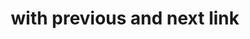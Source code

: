 ---
title: with previous and next link
category: Application
paid: true
isActive: true
ltr: {"react":{"jsxCss":[],"jsxTail":[{"label":"App.jsx","code":"import { useState } from \"react\"\n\nexport default () => {\n\n    const [pages, setPages] = useState([\"1\", \"2\", \"3\", , \"...\", \"8\", \"9\", \"10\",])\n    const [currentPage, setCurrentPage] = useState(\"1\")\n\n    return (\n        <div className=\"max-w-screen-xl mx-auto mt-12 px-4 text-gray-600 md:px-8\">\n            <div className=\"flex items-center justify-between text-sm text-gray-600 font-medium\">\n                <a href=\"javascript:void(0)\" className=\"px-4 py-2 border rounded-lg duration-150 hover:bg-gray-50\">Previous</a>\n                <div>\n                    Page {currentPage} of {pages.length}\n                </div>\n                <a href=\"javascript:void(0)\" className=\"px-4 py-2 border rounded-lg duration-150 hover:bg-gray-50\">Next</a>\n            </div>\n        </div>\n    )\n}"}]},"preview":"function App() {\n  const [pages, setPages] = useState([\"1\", \"2\", \"3\",, \"...\", \"8\", \"9\", \"10\"]);\n  const [currentPage, setCurrentPage] = useState(\"1\");\n  return /*#__PURE__*/React.createElement(\"div\", {\n    className: \"max-w-screen-xl mx-auto mt-16 px-4 text-gray-600 md:px-8\"\n  }, /*#__PURE__*/React.createElement(\"div\", {\n    className: \"flex items-center justify-between text-sm text-gray-600 font-medium\"\n  }, /*#__PURE__*/React.createElement(\"a\", {\n    href: \"javascript:void(0)\",\n    className: \"px-4 py-2 border rounded-lg duration-150 hover:bg-gray-50\"\n  }, \"Previous\"), /*#__PURE__*/React.createElement(\"div\", null, \"Page \", currentPage, \" of \", pages.length), /*#__PURE__*/React.createElement(\"a\", {\n    href: \"javascript:void(0)\",\n    className: \"px-4 py-2 border rounded-lg duration-150 hover:bg-gray-50\"\n  }, \"Next\")));\n}","vue":{"vueTail":[],"vueCss":[]}}
rtl: {"react":{"jsxCss":[],"jsxTail":[{"code":"import { useState } from \"react\"\n\nexport default () => {\n\n    const [pages, setPages] = useState([\"1\", \"2\", \"3\", , \"...\", \"8\", \"9\", \"10\",])\n    const [currentPage, setCurrentPage] = useState(\"1\")\n\n    return (\n        <div className=\"max-w-screen-xl mx-auto px-4 text-gray-600 md:px-8\">\n            <div className=\"flex items-center justify-between text-sm text-gray-600 font-medium\">\n                <a href=\"javascript:void(0)\" className=\"px-4 py-2 border rounded-lg duration-150 hover:bg-gray-50\">السابق</a>\n                <div>\n                    الصفحة {currentPage} من {pages.length}\n                </div>\n                <a href=\"javascript:void(0)\" className=\"px-4 py-2 border rounded-lg duration-150 hover:bg-gray-50\">التالي</a>\n            </div>\n        </div>\n    )\n}","label":"App.jsx"}]},"preview":"function App() {\n  const [pages, setPages] = useState([\"1\", \"2\", \"3\",, \"...\", \"8\", \"9\", \"10\"]);\n  const [currentPage, setCurrentPage] = useState(\"1\");\n  return /*#__PURE__*/React.createElement(\"div\", {\n    className: \"max-w-screen-xl mx-auto mt-16 px-4 text-gray-600 md:px-8\"\n  }, /*#__PURE__*/React.createElement(\"div\", {\n    className: \"flex items-center justify-between text-sm text-gray-600 font-medium\"\n  }, /*#__PURE__*/React.createElement(\"a\", {\n    href: \"javascript:void(0)\",\n    className: \"px-4 py-2 border rounded-lg duration-150 hover:bg-gray-50\"\n  }, \"\\u0627\\u0644\\u0633\\u0627\\u0628\\u0642\"), /*#__PURE__*/React.createElement(\"div\", null, \"\\u0627\\u0644\\u0635\\u0641\\u062D\\u0629 \", currentPage, \" \\u0645\\u0646 \", pages.length), /*#__PURE__*/React.createElement(\"a\", {\n    href: \"javascript:void(0)\",\n    className: \"px-4 py-2 border rounded-lg duration-150 hover:bg-gray-50\"\n  }, \"\\u0627\\u0644\\u062A\\u0627\\u0644\\u064A\")));\n}","vue":{"vueTail":[],"vueCss":[]}}
slug: /paginations
id: ea85d96c-0adb-44e7-bd9f-1e4d4591c1cb
created_at: 1668949356940
---